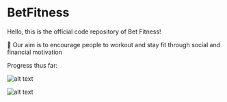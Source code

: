 # BetFitness
Hello, this is the official code repository of Bet Fitness!

💸 Our aim is to encourage people to workout and stay fit through social and financial motivation

Progress thus far:


![alt text](https://dm2301files.storage.live.com/y4mtu7V2roMW4GNQioBzHkoYzOyRgFl6qLTZ6iUO55tUpuTKmeJJnT81DWwGAvxWLKJmKLImUtsv_LUpyesGOdtSl81fnzpMsm3tV8QL04OQ55nsyJN9VGn6elOVKEudnmR-xpy2xdxzW-LaRao4mD2ZzehLaOr7_1o6A-i9B1-rJuRYcRMxIrOpwdx--lzLenq?width=248&height=538&cropmode=none)

![alt text](https://dm2301files.storage.live.com/y4mR7G8dw9SXbBsnbzyTKrKJHhvPSxmd5I0OkE4cQzOl42gUI4rwmX7Ft2o-uG87lM8oV_835HiIsk-6__5A_mcUGZdteUN1v8MKzY0-VbyokAXhM3RB7acTW_ku6PYNVpZMILDNvrLAZB70f2lKrkOY7q8waHRWOIWticl2vD773C_m3ItFwHc8a4I1zeMiX_y?width=248&height=538&cropmode=none)
